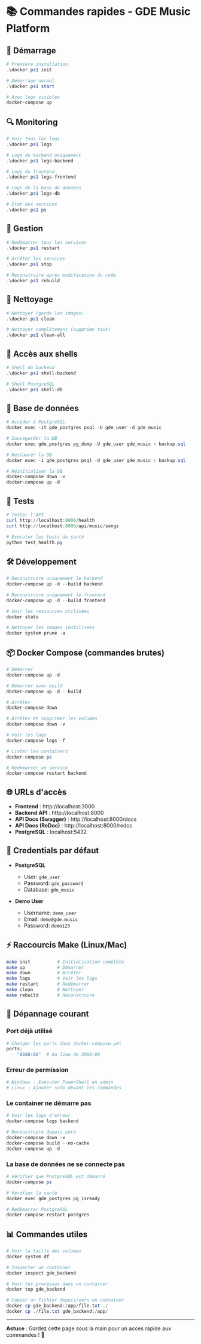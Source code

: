 # 📚 Commandes rapides - GDE Music Platform

## 🚀 Démarrage

```powershell
# Première installation
.\docker.ps1 init

# Démarrage normal
.\docker.ps1 start

# Avec logs visibles
docker-compose up
```

## 🔍 Monitoring

```powershell
# Voir tous les logs
.\docker.ps1 logs

# Logs du backend uniquement
.\docker.ps1 logs-backend

# Logs du frontend
.\docker.ps1 logs-frontend

# Logs de la base de données
.\docker.ps1 logs-db

# État des services
.\docker.ps1 ps
```

## 🔄 Gestion

```powershell
# Redémarrer tous les services
.\docker.ps1 restart

# Arrêter les services
.\docker.ps1 stop

# Reconstruire après modification du code
.\docker.ps1 rebuild
```

## 🧹 Nettoyage

```powershell
# Nettoyer (garde les images)
.\docker.ps1 clean

# Nettoyer complètement (supprime tout)
.\docker.ps1 clean-all
```

## 🐚 Accès aux shells

```powershell
# Shell du backend
.\docker.ps1 shell-backend

# Shell PostgreSQL
.\docker.ps1 shell-db
```

## 💾 Base de données

```powershell
# Accéder à PostgreSQL
docker exec -it gde_postgres psql -U gde_user -d gde_music

# Sauvegarder la DB
docker exec gde_postgres pg_dump -U gde_user gde_music > backup.sql

# Restaurer la DB
docker exec -i gde_postgres psql -U gde_user gde_music < backup.sql

# Réinitialiser la DB
docker-compose down -v
docker-compose up -d
```

## 🧪 Tests

```powershell
# Tester l'API
curl http://localhost:8000/health
curl http://localhost:8000/api/music/songs

# Exécuter les tests de santé
python test_health.py
```

## 🛠️ Développement

```powershell
# Reconstruire uniquement le backend
docker-compose up -d --build backend

# Reconstruire uniquement le frontend
docker-compose up -d --build frontend

# Voir les ressources utilisées
docker stats

# Nettoyer les images inutilisées
docker system prune -a
```

## 📦 Docker Compose (commandes brutes)

```powershell
# Démarrer
docker-compose up -d

# Démarrer avec build
docker-compose up -d --build

# Arrêter
docker-compose down

# Arrêter et supprimer les volumes
docker-compose down -v

# Voir les logs
docker-compose logs -f

# Lister les containers
docker-compose ps

# Redémarrer un service
docker-compose restart backend
```

## 🌐 URLs d'accès

- **Frontend** : http://localhost:3000
- **Backend API** : http://localhost:8000
- **API Docs (Swagger)** : http://localhost:8000/docs
- **API Docs (ReDoc)** : http://localhost:8000/redoc
- **PostgreSQL** : localhost:5432

## 🔑 Credentials par défaut

- **PostgreSQL**
  - User: `gde_user`
  - Password: `gde_password`
  - Database: `gde_music`

- **Demo User**
  - Username: `demo_user`
  - Email: `demo@gde.music`
  - Password: `demo123`

## ⚡ Raccourcis Make (Linux/Mac)

```bash
make init          # Initialisation complète
make up            # Démarrer
make down          # Arrêter
make logs          # Voir les logs
make restart       # Redémarrer
make clean         # Nettoyer
make rebuild       # Reconstruire
```

## 🐛 Dépannage courant

### Port déjà utilisé

```powershell
# Changer les ports dans docker-compose.yml
ports:
  - "8080:80"  # Au lieu de 3000:80
```

### Erreur de permission

```powershell
# Windows : Exécuter PowerShell en admin
# Linux : Ajouter sudo devant les commandes
```

### Le container ne démarre pas

```powershell
# Voir les logs d'erreur
docker-compose logs backend

# Reconstruire depuis zéro
docker-compose down -v
docker-compose build --no-cache
docker-compose up -d
```

### La base de données ne se connecte pas

```powershell
# Vérifier que PostgreSQL est démarré
docker-compose ps

# Vérifier la santé
docker exec gde_postgres pg_isready

# Redémarrer PostgreSQL
docker-compose restart postgres
```

## 📊 Commandes utiles

```powershell
# Voir la taille des volumes
docker system df

# Inspecter un container
docker inspect gde_backend

# Voir les processus dans un container
docker top gde_backend

# Copier un fichier depuis/vers un container
docker cp gde_backend:/app/file.txt ./
docker cp ./file.txt gde_backend:/app/
```

---

**Astuce** : Gardez cette page sous la main pour un accès rapide aux commandes ! 🚀
